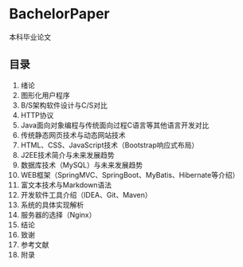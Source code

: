 # BachelorPaper
本科毕业论文

## 目录
1. 绪论
2. 图形化用户程序
3. B/S架构软件设计与C/S对比
4. HTTP协议
5. Java面向对象编程与传统面向过程C语言等其他语言开发对比
6. 传统静态网页技术与动态网站技术
7. HTML、CSS、JavaScript技术（Bootstrap响应式布局）
8. J2EE技术简介与未来发展趋势
9. 数据库技术（MySQL）与未来发展趋势
10. WEB框架（SpringMVC、SpringBoot、MyBatis、Hibernate等介绍）
11. 富文本技术与Markdown语法
12. 开发软件工具介绍（IDEA、Git、Maven）
13. 系统的具体实现解析
14. 服务器的选择（Nginx）
15. 结论
16. 致谢
17. 参考文献
18. 附录